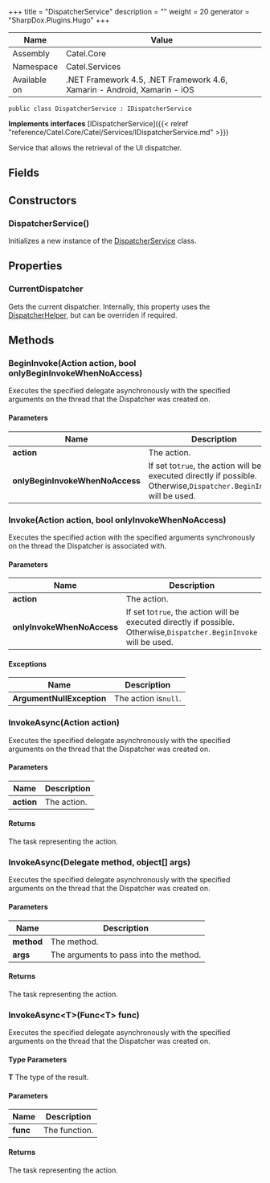 

+++
title = "DispatcherService" 
description = ""
weight = 20
generator = "SharpDox.Plugins.Hugo"
+++

Name|Value
---|---
Assembly|Catel.Core
Namespace|Catel.Services
Available on|.NET Framework 4.5, .NET Framework 4.6, Xamarin - Android, Xamarin - iOS

```
public class DispatcherService : IDispatcherService
```

**Implements interfaces**
[IDispatcherService]({{< relref "reference/Catel.Core/Catel/Services/IDispatcherService.md" >}})

Service that allows the retrieval of the UI dispatcher.

## Fields

## Constructors

### DispatcherService()

Initializes a new instance of the [DispatcherService](#) class.

## Properties

### CurrentDispatcher

Gets the current dispatcher. Internally, this property uses the [DispatcherHelper](#), but can be overriden if required.

## Methods

### BeginInvoke(Action action, bool onlyBeginInvokeWhenNoAccess)

Executes the specified delegate asynchronously with the specified arguments on the thread that the Dispatcher was created on.

#### Parameters

Name|Description
---|---
**action**|The action.
**onlyBeginInvokeWhenNoAccess**|If set to`true`, the action will be executed directly if possible. Otherwise,`Dispatcher.BeginInvoke` will be used.

### Invoke(Action action, bool onlyInvokeWhenNoAccess)

Executes the specified action with the specified arguments synchronously on the thread the Dispatcher is associated with.

#### Parameters

Name|Description
---|---
**action**|The action.
**onlyInvokeWhenNoAccess**|If set to`true`, the action will be executed directly if possible. Otherwise,`Dispatcher.BeginInvoke` will be used.

#### Exceptions

Name|Description
---|---
**ArgumentNullException**|The action is`null`.

### InvokeAsync(Action action)

Executes the specified delegate asynchronously with the specified arguments on the thread that the Dispatcher was created on.

#### Parameters

Name|Description
---|---
**action**|The action.

#### Returns

The task representing the action.

### InvokeAsync(Delegate method, object[] args)

Executes the specified delegate asynchronously with the specified arguments on the thread that the Dispatcher was created on.

#### Parameters

Name|Description
---|---
**method**|The method.
**args**|The arguments to pass into the method.

#### Returns

The task representing the action.

### InvokeAsync&lt;T&gt;(Func&lt;T&gt; func)

Executes the specified delegate asynchronously with the specified arguments on the thread that the Dispatcher was created on.

#### Type Parameters

**T**
The type of the result.

#### Parameters

Name|Description
---|---
**func**|The function.

#### Returns

The task representing the action.

